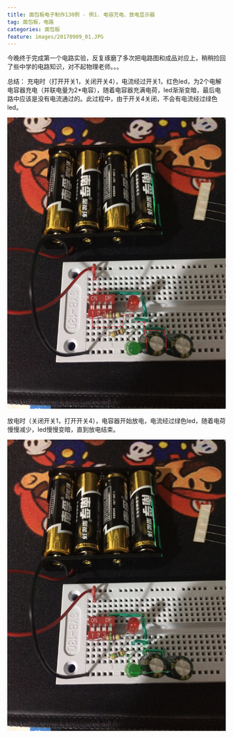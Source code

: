 ```yaml
---
title: 面包板电子制作130例 - 例1. 电容充电、放电显示器
tag: 面包板，电路
categories: 面包板
feature: images/20170909_01.JPG
---
```


今晚终于完成第一个电路实验，反复琢磨了多次把电路图和成品对应上，稍稍捡回了些中学的电路知识，对不起物理老师。。。

总结：
充电时（打开开关1，关闭开关4），电流经过开关1，红色led，为2个电解电容器充电（并联电量为2*电容），随着电容器充满电荷，led渐渐变暗，最后电路中应该是没有电流通过的。此过程中，由于开关4关闭，不会有电流经过绿色led。

![电容充电](/images/20170909_01-r.JPG)

放电时（关闭开关1，打开开关4），电容器开始放电，电流经过绿色led，随着电荷慢慢减少，led慢慢变暗，直到放电结束。

![电容放电](/images/20170909_01-g.JPG)